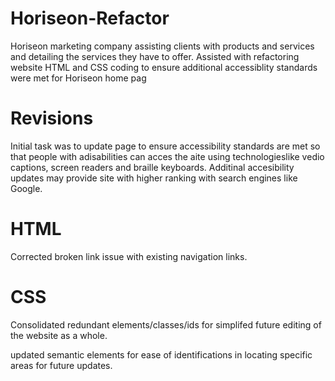 # Horiseon-Refactor
Horiseon marketing company assisting clients with products and services and
detailing the services they have to offer.
Assisted with refactoring website HTML and CSS coding to ensure additional accessiblity standards were met for Horiseon home pag


# Revisions
Initial task was to update page to ensure accessibility standards are met  so that people with adisabilities can acces the aite using technologieslike vedio captions, screen readers and braille keyboards. Additinal accesibility updates may provide site with higher ranking with search engines like Google.

# HTML

Corrected broken link issue with existing  navigation links.

# CSS
 
 Consolidated redundant elements/classes/ids for simplifed future editing of the website as a whole.

 updated semantic elements for ease of identifications in locating specific areas for future updates.
